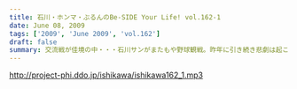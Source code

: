 ```yaml
---
title: 石川・ホンマ・ぶるんのBe-SIDE Your Life! vol.162-1
date: June 08, 2009
tags: ['2009', 'June 2009', 'vol.162']
draft: false
summary: 交流戦が佳境の中・・・石川サンがまたもや野球観戦。昨年に引き続き悲劇は起こってしまうのか！？NAMAE
---
```


http://project-phi.ddo.jp/ishikawa/ishikawa162_1.mp3
